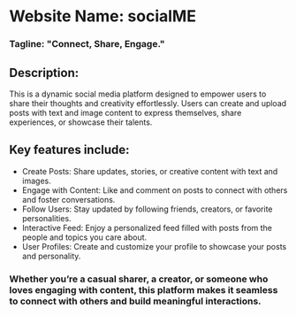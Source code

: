 # Website Name: socialME
### Tagline: "Connect, Share, Engage."

## Description:
This is a dynamic social media platform designed to empower users to share their thoughts and creativity effortlessly. Users can create and upload posts with text and image content to express themselves, share experiences, or showcase their talents.

## Key features include:

- Create Posts: Share updates, stories, or creative content with text and images.
- Engage with Content: Like and comment on posts to connect with others and foster conversations.
- Follow Users: Stay updated by following friends, creators, or favorite personalities.
- Interactive Feed: Enjoy a personalized feed filled with posts from the people and topics you care about.
- User Profiles: Create and customize your profile to showcase your posts and personality.

### Whether you’re a casual sharer, a creator, or someone who loves engaging with content, this platform makes it seamless to connect with others and build meaningful interactions.

